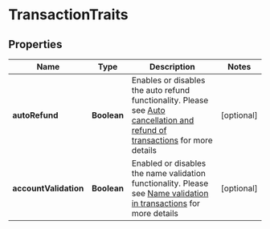 
# TransactionTraits

## Properties
Name | Type | Description | Notes
------------ | ------------- | ------------- | -------------
**autoRefund** | **Boolean** | Enables or disables the auto refund functionality. Please see [Auto cancellation and refund of transactions](https://github.com/bitpesa/api-documentation/blob/master/additional-features.md#auto-cancellation-and-refund-of-transactions) for more details |  [optional]
**accountValidation** | **Boolean** | Enabled or disables the name validation functionality. Please see [Name validation in transactions](https://github.com/bitpesa/api-documentation/blob/master/additional-features.md#name-validation-in-transactions) for more details |  [optional]



